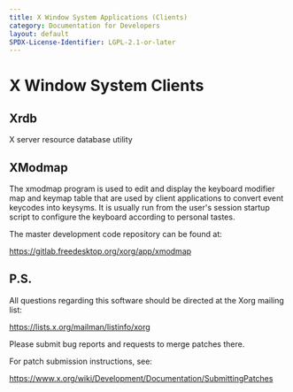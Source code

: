 ```yaml
---
title: X Window System Applications (Clients)
category: Documentation for Developers
layout: default
SPDX-License-Identifier: LGPL-2.1-or-later
---
```


# X Window System Clients

## Xrdb

X server resource database utility

## XModmap

The xmodmap program is used to edit and display the keyboard modifier
map and keymap table that are used by client applications to convert
event keycodes into keysyms.  It is usually run from the user's
session startup script to configure the keyboard according to personal
tastes.

The master development code repository can be found at:

  https://gitlab.freedesktop.org/xorg/app/xmodmap

## P.S.

All questions regarding this software should be directed at the
Xorg mailing list:

  https://lists.x.org/mailman/listinfo/xorg

Please submit bug reports and requests to merge patches there.

For patch submission instructions, see:

  https://www.x.org/wiki/Development/Documentation/SubmittingPatches
